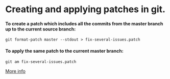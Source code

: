 # Creating and applying patches in git.

#### To create a patch which includes all the commits from the master branch up to the current source branch:
```
git format-patch master --stdout > fix-several-issues.patch
```

#### To apply the same patch to the current master branch:
```
git am fix-several-issues.patch
```

[More info](https://www.lullabot.com/articles/git-best-practices-upgrading-the-patch-process)

